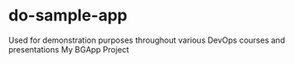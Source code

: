 # do-sample-app

Used for demonstration purposes throughout various DevOps courses and presentations
My BGApp Project
